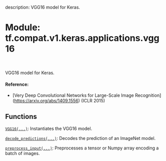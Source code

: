 description: VGG16 model for Keras.

<div itemscope itemtype="http://developers.google.com/ReferenceObject">
<meta itemprop="name" content="tf.compat.v1.keras.applications.vgg16" />
<meta itemprop="path" content="Stable" />
</div>

# Module: tf.compat.v1.keras.applications.vgg16

<!-- Insert buttons and diff -->

<table class="tfo-notebook-buttons tfo-api nocontent" align="left">

</table>



VGG16 model for Keras.



#### Reference:

- [Very Deep Convolutional Networks for Large-Scale Image Recognition]
  (https://arxiv.org/abs/1409.1556) (ICLR 2015)


## Functions

[`VGG16(...)`](../../../../../tf/keras/applications/vgg16/VGG16.md): Instantiates the VGG16 model.

[`decode_predictions(...)`](../../../../../tf/keras/applications/vgg16/decode_predictions.md): Decodes the prediction of an ImageNet model.

[`preprocess_input(...)`](../../../../../tf/keras/applications/vgg16/preprocess_input.md): Preprocesses a tensor or Numpy array encoding a batch of images.

